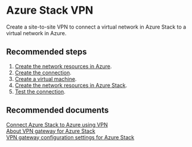 <properties
    pageTitle="Azure Stack VPN"
    description=""
    service="microsoft.azurestack"
    resource="azurestack"
    authors=""
    displayOrder=""
    selfHelpType="generic"
    supportTopicIds="32608434"
    resourceTags=""
    productPesIds="16226"
    cloudEnvironments="public"
/>

# Azure Stack VPN

Create a site-to-site VPN to connect a virtual network in Azure Stack to a virtual network in Azure.<br>

## **Recommended steps**

1. [Create the network resources in Azure](https://docs.microsoft.com/azure/azure-stack/azure-stack-connect-vpn#create-the-network-resources-in-azure).<br>
2. [Create the connection](https://docs.microsoft.com/azure/azure-stack/azure-stack-connect-vpn#create-the-connection).<br>
3. [Create a virtual machine](https://docs.microsoft.com/azure/azure-stack/azure-stack-connect-vpn#create-a-virtual-machine).<br>
4. [Create the network resources in Azure Stack](https://docs.microsoft.com/azure/azure-stack/azure-stack-connect-vpn#create-the-network-resources-in-azure-stack).<br>
5. [Test the connection](https://docs.microsoft.com/azure/azure-stack/azure-stack-connect-vpn#test-the-connection).<br>

## **Recommended documents**

[Connect Azure Stack to Azure using VPN](https://docs.microsoft.com/azure/azure-stack/azure-stack-connect-vpn)<br>
[About VPN gateway for Azure Stack](https://docs.microsoft.com/azure/azure-stack/azure-stack-vpn-gateway-about-vpn-gateways)<br>
[VPN gateway configuration settings for Azure Stack](https://docs.microsoft.com/azure/azure-stack/azure-stack-vpn-gateway-settings)